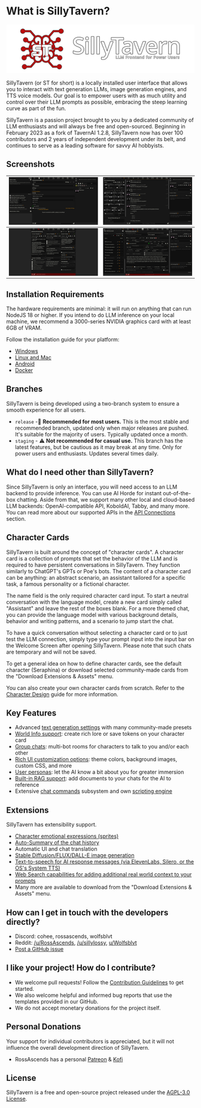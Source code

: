 # What is SillyTavern?

![SillyTavern - LLM Frontend for Power Users](/static/banner.png)

SillyTavern (or ST for short) is a locally installed user interface that allows you to interact with text generation LLMs, image generation engines, and TTS voice models. Our goal is to empower users with as much utility and control over their LLM prompts as possible, embracing the steep learning curve as part of the fun.

SillyTavern is a passion project brought to you by a dedicated community of LLM enthusiasts and will always be free and open-sourced. Beginning in February 2023 as a fork of TavernAI 1.2.8, SillyTavern now has over 100 contributors and 2 years of independent development under its belt, and continues to serve as a leading software for savvy AI hobbyists.

## Screenshots

|   [![API Connection](/static/screenshot1.jpg)](/static/screenshot1.jpg)    |  [![Chat UI](/static/screenshot2.jpg)](/static/screenshot2.jpg)   |
|:--------------------------------------------------------------------------:|:-----------------------------------------------------------------:|
| [![Advanced Formatting](/static/screenshot3.jpg)](/static/screenshot3.jpg) | [![World Info](/static/screenshot4.jpg)](/static/screenshot4.jpg) |

## Installation Requirements

The hardware requirements are minimal: it will run on anything that can run NodeJS 18 or higher. If you intend to do LLM inference on your local machine, we recommend a 3000-series NVIDIA graphics card with at least 6GB of VRAM.

Follow the installation guide for your platform:

* [Windows](/Installation/Windows.md)
* [Linux and Mac](/Installation/LinuxMacOS.md)
* [Android](/Installation/Android.md)
* [Docker](/Installation/Docker.md)

## Branches

SillyTavern is being developed using a two-branch system to ensure a smooth experience for all users.

* `release` -🌟 **Recommended for most users.** This is the most stable and recommended branch, updated only when major releases are pushed. It's suitable for the majority of users. Typically updated once a month.
* `staging` - ⚠️ **Not recommended for casual use.** This branch has the latest features, but be cautious as it may break at any time. Only for power users and enthusiasts. Updates several times daily.

## What do I need other than SillyTavern?

Since SillyTavern is only an interface, you will need access to an LLM backend to provide inference. You can use AI Horde for instant out-of-the-box chatting. Aside from that, we support many other local and cloud-based LLM backends: OpenAI-compatible API, KoboldAI, Tabby, and many more. You can read more about our supported APIs in the [API Connections](/Usage/API_Connections/index.md) section.

## Character Cards

SillyTavern is built around the concept of "character cards". A character card is a collection of prompts that set the behavior of the LLM and is required to have persistent conversations in SillyTavern. They function similarly to ChatGPT's GPTs or Poe's bots. The content of a character card can be anything: an abstract scenario, an assistant tailored for a specific task, a famous personality or a fictional character.

The name field is the only required character card input. To start a neutral conversation with the language model, create a new card simply called "Assistant" and leave the rest of the boxes blank. For a more themed chat, you can provide the language model with various background details, behavior and writing patterns, and a scenario to jump start the chat.

To have a quick conversation without selecting a character card or to just test the LLM connection, simply type your prompt input into the input bar on the Welcome Screen after opening SillyTavern. Please note that such chats are temporary and will not be saved.

To get a general idea on how to define character cards, see the default character (Seraphina) or download selected community-made cards from the "Download Extensions & Assets" menu.

You can also create your own character cards from scratch. Refer to the [Character Design](/Usage/Characters/characterdesign.md) guide for more information.

## Key Features

* Advanced [text generation settings](/Usage/Prompts/advancedformatting.md) with many community-made presets
* [World Info support](Usage/worldinfo.md): create rich lore or save tokens on your character card
* [Group chats](/Usage/Characters/groupchats.md): multi-bot rooms for characters to talk to you and/or each other
* [Rich UI customization options](/Usage/User_Settings/uicustomization.md): theme colors, background images, custom CSS, and more
* [User personas](/Usage/personas.md): let the AI know a bit about you for greater immersion
* [Built-in RAG support](/Usage/Characters/data-bank.md): add documents to your chats for the AI to reference
* Extensive [chat commands](/Usage/Chatting/slashcommands.md) subsystem and own [scripting engine](/For_Contributors/st-script.md)

## Extensions

SillyTavern has extensibility support.

* [Character emotional expressions (sprites)](/extensions/Expression-Images.md)
* [Auto-Summary of the chat history](/extensions/Summarize.md)
* Automatic UI and chat translation
* [Stable Diffusion/FLUX/DALL-E image generation](/extensions/Stable-Diffusion.md)
* [Text-to-speech for AI response messages (via ElevenLabs, Silero, or the OS's System TTS)](/extensions/TTS.md)
* [Web Search capabilities for adding additional real world context to your prompts](/extensions/WebSearch.md)
* Many more are available to download from the "Download Extensions & Assets" menu.

## How can I get in touch with the developers directly?

* Discord: cohee, rossascends, wolfsblvt
* Reddit: [/u/RossAscends](https://www.reddit.com/user/RossAscends/), [/u/sillylossy](https://www.reddit.com/user/sillylossy/), [u/Wolfsblvt](https://www.reddit.com/user/Wolfsblvt/)
* [Post a GitHub issue](https://github.com/SillyTavern/SillyTavern/issues)

## I like your project! How do I contribute?

* We welcome pull requests! Follow the [Contribution Guidelines](https://github.com/SillyTavern/SillyTavern/blob/release/CONTRIBUTING.md) to get started.
* We also welcome helpful and informed bug reports that use the templates provided in our GitHub.
* We do not accept monetary donations for the project itself.

## Personal Donations

Your support for individual contributors is appreciated, but it will not influence the overall development direction of SillyTavern.

* RossAscends has a personal [Patreon](https://www.patreon.com/RossAscends) & [Kofi](https://ko-fi.com/rossascends)

## License

SillyTavern is a free and open-source project released under the [AGPL-3.0 License](https://github.com/SillyTavern/SillyTavern/blob/release/LICENSE).
